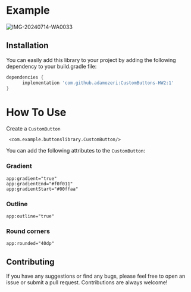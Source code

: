# Example

![IMG-20240714-WA0033](https://github.com/user-attachments/assets/023885e5-0c71-41ec-9261-7cea6a2afbbc)


## Installation

You can easily add this library to your project by adding the following dependency to your build.gradle file:

```groovy
dependencies {
      implementation 'com.github.adamozeri:CustomButtons-HW2:1'
}
```

# How To Use
Create a `CustomButton` 
```
 <com.example.buttonslibrary.CustomButton/>
```
You can add the following attributes to the `CustomButton`:
### Gradient
```
app:gradient="true"
app:gradientEnd="#f0f011"
app:gradientStart="#00ffaa"
```

### Outline
```
app:outline="true"
```

### Round corners
```
app:rounded="40dp"
```

## Contributing

If you have any suggestions or find any bugs, please feel free to open an issue or submit a pull request. Contributions are always welcome!
